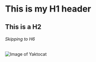# This is my H1 header
## This is a H2
###### Skipping to H6

![Image of Yaktocat](https://octodex.github.com/images/yaktocat.png)
